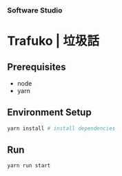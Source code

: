 ### Software Studio
# Trafuko | 垃圾話

## Prerequisites

* node
* yarn

## Environment Setup

```bash
yarn install # install dependencies
```

## Run

```bash
yarn run start
```
